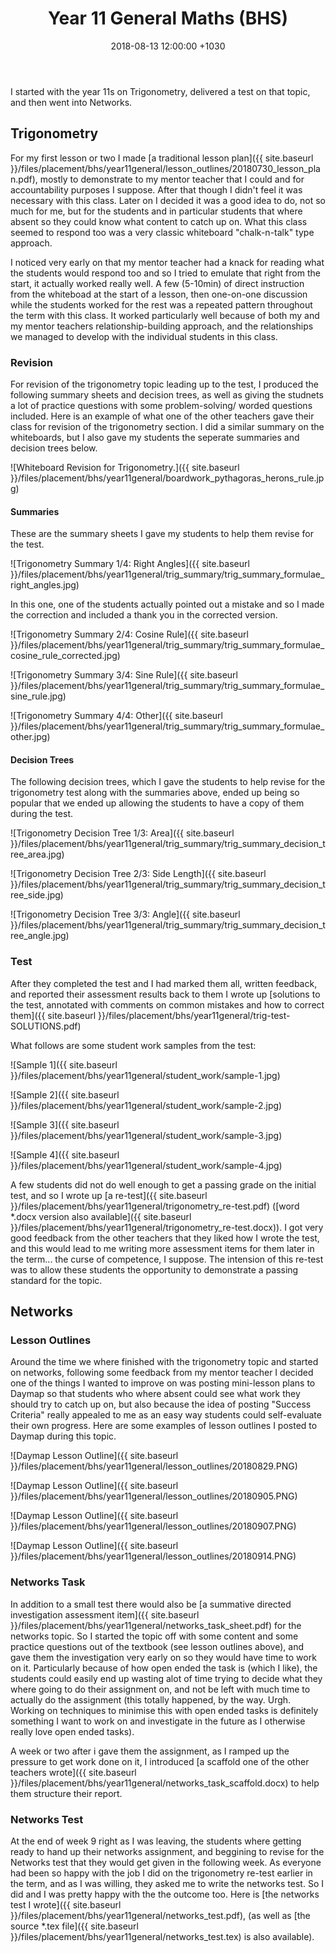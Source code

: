 ﻿---
layout: post
title:  "Year 11 General Maths (BHS)"
date:   2018-08-13 12:00:00 +1030
categories: MTeach bhsPlacement stage1mathsGeneral
---

I started with the year 11s on Trigonometry, delivered a test on that topic, and then went into Networks.

## Trigonometry

For my first lesson or two I made [a traditional lesson plan]({{ site.baseurl }}/files/placement/bhs/year11general/lesson_outlines/20180730_lesson_plan.pdf), mostly to demonstrate to my mentor teacher that I could and for accountability purposes I suppose. After that though I didn't feel it was necessary with this class. Later on I decided it was a good idea to do, not so much for me, but for the students and in particular students that where absent so they could know what content to catch up on. What this class seemed to respond too was a very classic whiteboard "chalk-n-talk" type approach. 

I noticed very early on that my mentor teacher had a knack for reading what the students would respond too and so I tried to emulate that right from the start, it actually worked really well. A few (5-10min) of direct instruction from the whiteboad at the start of a lesson, then one-on-one discussion while the students worked for the rest was a repeated pattern throughout the term with this class. It worked particularly well because of both my and my mentor teachers relationship-building approach, and the relationships we managed to develop with the individual students in this class. 

### Revision

For revision of the trigonometry topic leading up to the test, I produced the following summary sheets and decision trees, as well as giving the studnets a lot of practice questions with some problem-solving/ worded questions included. Here is an example of what one of the other teachers gave their class for revision of the trigonometry section. I did a similar summary on the whiteboards, but I also gave my students the seperate summaries and decision trees below.

![Whiteboard Revision for Trigonometry.]({{ site.baseurl }}/files/placement/bhs/year11general/boardwork_pythagoras_herons_rule.jpg)

#### Summaries

These are the summary sheets I gave my students to help them revise for the test.

![Trigonometry Summary 1/4: Right Angles]({{ site.baseurl }}/files/placement/bhs/year11general/trig_summary/trig_summary_formulae_right_angles.jpg)

In this one, one of the students actually pointed out a mistake and so I made the correction and included a thank you in the corrected version.

![Trigonometry Summary 2/4: Cosine Rule]({{ site.baseurl }}/files/placement/bhs/year11general/trig_summary/trig_summary_formulae_cosine_rule_corrected.jpg)

![Trigonometry Summary 3/4: Sine Rule]({{ site.baseurl }}/files/placement/bhs/year11general/trig_summary/trig_summary_formulae_sine_rule.jpg)

![Trigonometry Summary 4/4: Other]({{ site.baseurl }}/files/placement/bhs/year11general/trig_summary/trig_summary_formulae_other.jpg)

#### Decision Trees

The following decision trees, which I gave the students to help revise for the trigonometry test along with the summaries above, ended up being so popular that we ended up allowing the students to have a copy of them during the test.

![Trigonometry Decision Tree 1/3: Area]({{ site.baseurl }}/files/placement/bhs/year11general/trig_summary/trig_summary_decision_tree_area.jpg)

![Trigonometry Decision Tree 2/3: Side Length]({{ site.baseurl }}/files/placement/bhs/year11general/trig_summary/trig_summary_decision_tree_side.jpg)

![Trigonometry Decision Tree 3/3: Angle]({{ site.baseurl }}/files/placement/bhs/year11general/trig_summary/trig_summary_decision_tree_angle.jpg)



### Test

After they completed the test and I had marked them all, written feedback, and reported their assessment results back to them I wrote up [solutions to the test, annotated with comments on common mistakes and how to correct them]({{ site.baseurl }}/files/placement/bhs/year11general/trig-test-SOLUTIONS.pdf)

What follows are some student work samples from the test:

![Sample 1]({{ site.baseurl }}/files/placement/bhs/year11general/student_work/sample-1.jpg)

![Sample 2]({{ site.baseurl }}/files/placement/bhs/year11general/student_work/sample-2.jpg)

![Sample 3]({{ site.baseurl }}/files/placement/bhs/year11general/student_work/sample-3.jpg)

![Sample 4]({{ site.baseurl }}/files/placement/bhs/year11general/student_work/sample-4.jpg)

A few students did not do well enough to get a passing grade on the initial test, and so I wrote up [a re-test]({{ site.baseurl }}/files/placement/bhs/year11general/trigonometry_re-test.pdf) ([word *.docx version also available]({{ site.baseurl }}/files/placement/bhs/year11general/trigonometry_re-test.docx)). I got very good feedback from the other teachers that they liked how I wrote the test, and this would lead to me writing more assessment items for them later in the term... the curse of competence, I suppose. The intension of this re-test was to allow these students the opportunity to demonstrate a passing standard for the topic. 











## Networks

### Lesson Outlines

Around the time we where finished with the trigonometry topic and started on networks, following some feedback from my mentor teacher I decided one of the things I wanted to improve on was posting mini-lesson plans to Daymap so that students who where absent could see what work they should try to catch up on, but also because the idea of posting "Success Criteria" really appealed to me as an easy way students could self-evaluate their own progress. Here are some examples of lesson outlines I posted to Daymap during this topic.

![Daymap Lesson Outline]({{ site.baseurl }}/files/placement/bhs/year11general/lesson_outlines/20180829.PNG)

![Daymap Lesson Outline]({{ site.baseurl }}/files/placement/bhs/year11general/lesson_outlines/20180905.PNG)

![Daymap Lesson Outline]({{ site.baseurl }}/files/placement/bhs/year11general/lesson_outlines/20180907.PNG)

![Daymap Lesson Outline]({{ site.baseurl }}/files/placement/bhs/year11general/lesson_outlines/20180914.PNG)

### Networks Task

In addition to a small test there would also be [a summative directed investigation assessment item]({{ site.baseurl }}/files/placement/bhs/year11general/networks_task_sheet.pdf) for the networks topic. So I started the topic off with some content and some practice questions out of the textbook (see lesson outlines above), and gave them the investigation very early on so they would have time to work on it. Particularly because of how open ended the task is (which I like), the students could easily end up wasting alot of time trying to decide what they where going to do their assignment on, and not be left with much time to actually do the assignment (this totally happened, by the way. Urgh. Working on techniques to minimise this with open ended tasks is definitely something I want to work on and investigate in the future as I otherwise really love open ended tasks).

A week or two after i gave them the assignment, as I ramped up the pressure to get work done on it, I introduced [a scaffold one of the other teachers wrote]({{ site.baseurl }}/files/placement/bhs/year11general/networks_task_scaffold.docx) to help them structure their report. 

### Networks Test

At the end of week 9 right as I was leaving, the students where getting ready to hand up their networks assignment, and beggining to revise for the Networks test that they would get given in the following week. As everyone had been so happy with the job I did on the trigonometry re-test earlier in the term, and as I was willing, they asked me to write the networks test. So I did and I was pretty happy with the the outcome too. Here is [the networks test I wrote]({{ site.baseurl }}/files/placement/bhs/year11general/networks_test.pdf), (as well as [the source *.tex file]({{ site.baseurl }}/files/placement/bhs/year11general/networks_test.tex) is also available). 

